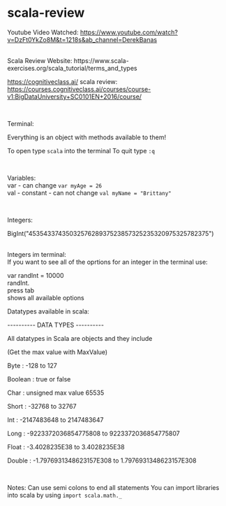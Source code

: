 # scala-review


Youtube Video Watched: https://www.youtube.com/watch?v=DzFt0YkZo8M&t=1218s&ab_channel=DerekBanas

<br />
Scala Review Website: https://www.scala-exercises.org/scala_tutorial/terms_and_types

<br /> 

https://cognitiveclass.ai/ scala review: https://courses.cognitiveclass.ai/courses/course-v1:BigDataUniversity+SC0101EN+2016/course/

<br /> 



Terminal:

Everything is an object with methods available to them! 

To open type ```scala``` into the terminal
To quit type ```:q```


<br />

Variables: <br />
var - can change 
    ``` var myAge = 26 ``` <br />
val - constant - can not change
    ``` val myName = "Brittany" ```

<br />


Integers:

BigInt("4535433743503257628937523857325235320975325782375")

<br />
Integers im terminal: <br />
If you want to see all of the oprtions for an integer in the terminal use: 

var randInt = 10000
<br />
randInt. 
<br />
press tab
<br />
shows all available options 
<br />

Datatypes available in scala:

---------- DATA TYPES ----------

All datatypes in Scala are objects and they include

(Get the max value with MaxValue)

Byte : -128 to 127

Boolean : true or false

Char : unsigned max value 65535

Short : -32768 to 32767

Int : -2147483648 to 2147483647

Long : -9223372036854775808 to 9223372036854775807

Float : -3.4028235E38 to 3.4028235E38

Double : -1.7976931348623157E308 to 1.7976931348623157E308

<br />



Notes: 
Can use semi colons to end all statements 
You can import libraries into scala by using ```import scala.math._```


